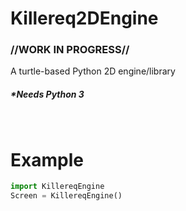 Killereq2DEngine
======
### //WORK IN PROGRESS//
A turtle-based Python 2D engine/library
##### *Needs Python 3

</br>

# Example
```python
import KillereqEngine
Screen = KillereqEngine()
```